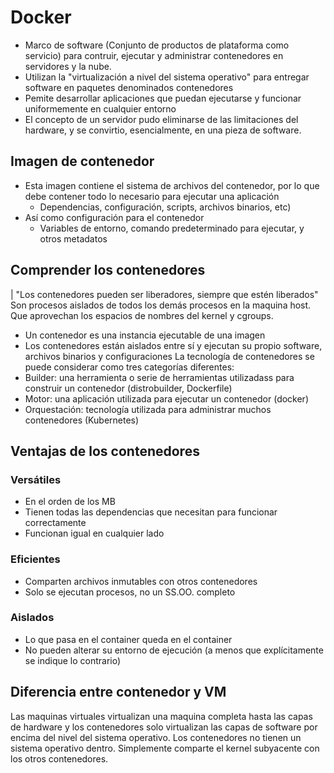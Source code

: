 # Docker
- Marco de software (Conjunto de productos de plataforma como servicio) para contruir,
	ejecutar y administrar contenedores en servidores y la nube.
- Utilizan la "virtualización a nivel del sistema operativo" para entregar software en 
	paquetes denominados contenedores
- Pemite desarrollar aplicaciones que puedan ejecutarse y funcionar uniformemente en
	cualquier entorno
- El concepto de un servidor pudo eliminarse de las limitaciones del hardware, y se
	convirtio, esencialmente, en una pieza de software.

## Imagen de contenedor
- Esta imagen contiene el sistema de archivos del contenedor, por lo que debe contener
	todo lo necesario para ejecutar una aplicación
	- Dependencias, configuración, scripts, archivos binarios, etc)
- Así como configuración para el contenedor
	- Variables de entorno, comando predeterminado para ejecutar, y otros metadatos

## Comprender los contenedores
| "Los contenedores pueden ser liberadores, siempre que estén liberados"
Son procesos aislados de todos los demás procesos en la maquina host. Que aprovechan los
espacios de nombres del kernel y cgroups.
- Un contenedor es una instancia ejecutable de una imagen
- Los contenedores están aislados entre sí y ejecutan su propio software, archivos
	binarios y configuraciones
La tecnología de contenedores se puede considerar como tres categorías diferentes:
- Builder: una herramienta o serie de herramientas utilizadass para construir un
	contenedor (distrobuilder, Dockerfile)
- Motor: una aplicación utilizada para ejecutar un contenedor (docker)
- Orquestación: tecnología utilizada para administrar muchos contenedores (Kubernetes)

## Ventajas de los contenedores
### Versátiles
- En el orden de los MB
- Tienen todas las dependencias que necesitan para funcionar correctamente
- Funcionan igual en cualquier lado
### Eficientes
- Comparten archivos inmutables con otros contenedores
- Solo se ejecutan procesos, no un SS.OO. completo
### Aislados
- Lo que pasa en el container queda en el container
- No pueden alterar su entorno de ejecución (a menos que explícitamente se indique lo
	contrario)

## Diferencia entre contenedor y VM
Las maquinas virtuales virtualizan una maquina completa hasta las capas de hardware
y los contenedores solo virtualizan las capas de software por encima del nivel del
sistema operativo.
Los contenedores no tienen un sistema operativo dentro. Simplemente comparte el kernel
subyacente con los otros contenedores.
